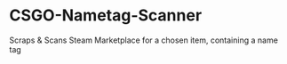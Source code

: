 # CSGO-Nametag-Scanner
Scraps &amp; Scans Steam Marketplace for a chosen item, containing a name tag
